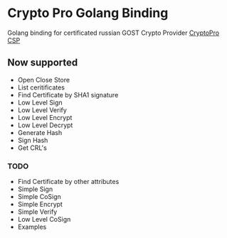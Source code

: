 # Crypto Pro Golang Binding

Golang binding for certificated russian GOST Crypto Provider [CryptoPro CSP](https://cryptopro.ru/products/cryptopro-csp)

## Now supported 

* Open Close Store
* List ceritificates
* Find Certificate by SHA1 signature
* Low Level Sign
* Low Level Verify
* Low Level Encrypt
* Low Level Decrypt
* Generate Hash
* Sign Hash
* Get CRL's


### TODO

* Find Certificate by other attributes
* Simple Sign
* Simple CoSign
* Simple Encrypt
* Simple Verify
* Low Level CoSign
* Examples

